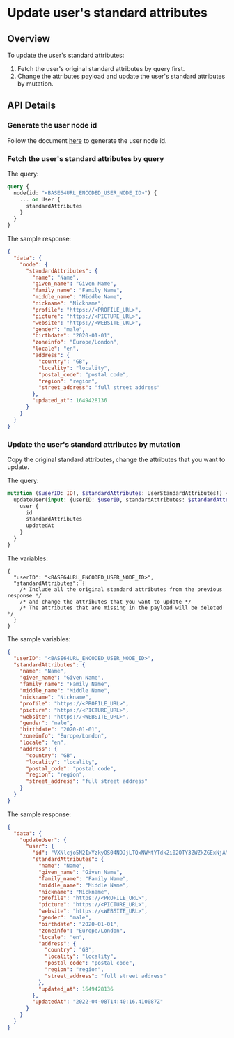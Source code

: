 # Update user's standard attributes

## Overview

To update the user's standard attributes:

1. Fetch the user's original standard attributes by query first.
2. Change the attributes payload and update the user's standard attributes by mutation.

## API Details

### Generate the user node id

Follow the document [here](../node-id.md) to generate the user node id.

### Fetch the user's standard attributes by query

The query:

```graphql
query {
  node(id: "<BASE64URL_ENCODED_USER_NODE_ID>") {
    ... on User {
      standardAttributes
    }
  }
}
```

The sample response:

```json
{
  "data": {
    "node": {
      "standardAttributes": {
        "name": "Name",
        "given_name": "Given Name",
        "family_name": "Family Name",
        "middle_name": "Middle Name",
        "nickname": "Nickname",
        "profile": "https://<PROFILE_URL>",
        "picture": "https://<PICTURE_URL>",
        "website": "https://<WEBSITE_URL>",
        "gender": "male",
        "birthdate": "2020-01-01",
        "zoneinfo": "Europe/London",
        "locale": "en",
        "address": {
          "country": "GB",
          "locality": "locality",
          "postal_code": "postal code",
          "region": "region",
          "street_address": "full street address"
        },
        "updated_at": 1649428136
      }
    }
  }
}
```

### Update the user's standard attributes by mutation

Copy the original standard attributes, change the attributes that you want to update.

The query:

```graphql
mutation ($userID: ID!, $standardAttributes: UserStandardAttributes!) {
  updateUser(input: {userID: $userID, standardAttributes: $standardAttributes}) {
    user {
      id
      standardAttributes
      updatedAt
    }
  }
}
```

The variables:

```json5
{
  "userID": "<BASE64URL_ENCODED_USER_NODE_ID>",
  "standardAttributes": {
    /* Include all the original standard attributes from the previous response */
    /* and change the attributes that you want to update */
    /* The attributes that are missing in the payload will be deleted */
  }
}
```

The sample variables:

```json
{
  "userID": "<BASE64URL_ENCODED_USER_NODE_ID>",
  "standardAttributes": {
    "name": "Name",
    "given_name": "Given Name",
    "family_name": "Family Name",
    "middle_name": "Middle Name",
    "nickname": "Nickname",
    "profile": "https://<PROFILE_URL>",
    "picture": "https://<PICTURE_URL>",
    "website": "https://<WEBSITE_URL>",
    "gender": "male",
    "birthdate": "2020-01-01",
    "zoneinfo": "Europe/London",
    "locale": "en",
    "address": {
      "country": "GB",
      "locality": "locality",
      "postal_code": "postal code",
      "region": "region",
      "street_address": "full street address"
    }
  }
}
```

The sample response:

```json
{
  "data": {
    "updateUser": {
      "user": {
        "id": "VXNlcjo5N2IxYzkyOS04NDJjLTQxNWMtYTdkZi02OTY3ZWZkZGExNjA",
        "standardAttributes": {
          "name": "Name",
          "given_name": "Given Name",
          "family_name": "Family Name",
          "middle_name": "Middle Name",
          "nickname": "Nickname",
          "profile": "https://<PROFILE_URL>",
          "picture": "https://<PICTURE_URL>",
          "website": "https://<WEBSITE_URL>",
          "gender": "male",
          "birthdate": "2020-01-01",
          "zoneinfo": "Europe/London",
          "locale": "en",
          "address": {
            "country": "GB",
            "locality": "locality",
            "postal_code": "postal code",
            "region": "region",
            "street_address": "full street address"
          },
          "updated_at": 1649428136
        },
        "updatedAt": "2022-04-08T14:40:16.410087Z"
      }
    }
  }
}
```
